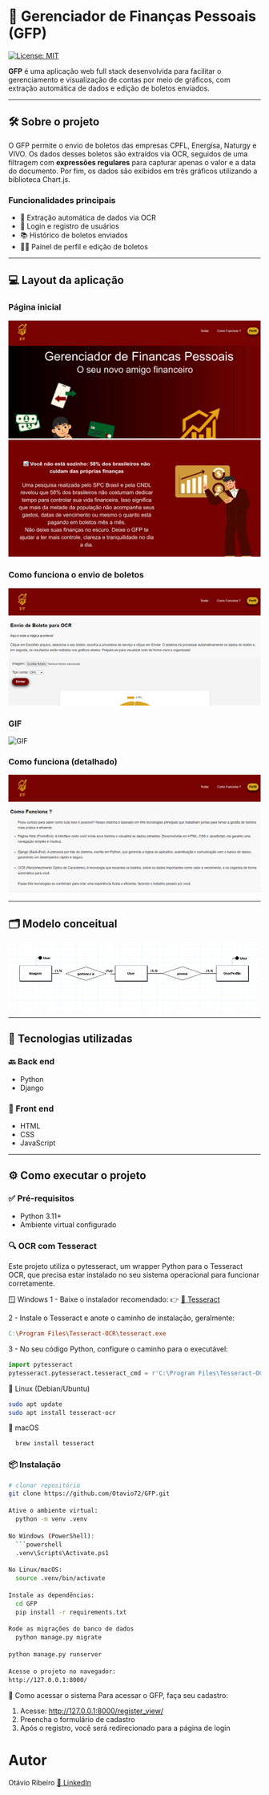 # 💸 Gerenciador de Finanças Pessoais (GFP)

[![License: MIT](https://img.shields.io/badge/License-MIT-green.svg)](https://github.com/Otavio72/GFP/blob/main/LICENSE)

**GFP** é uma aplicação web full stack desenvolvida para facilitar o gerenciamento e visualização de contas por meio de gráficos, com extração automática de dados e edição de boletos enviados.

---

## 🛠️ Sobre o projeto

O GFP permite o envio de boletos das empresas CPFL, Energisa, Naturgy e VIVO. Os dados desses boletos são extraídos via OCR, seguidos de uma filtragem com **expressões regulares** para capturar apenas o valor e a data do documento. Por fim, os dados são exibidos em três gráficos utilizando a biblioteca Chart.js.

### Funcionalidades principais

- 🧾 Extração automática de dados via OCR  
- 🔐 Login e registro de usuários  
- 📚 Histórico de boletos enviados  
- 🧑‍💼 Painel de perfil e edição de boletos  

---

## 💻 Layout da aplicação

### Página inicial 
![Página Inicial 1](https://github.com/Otavio72/assets/blob/main/gfp1.png)
![Página Inicial 2](https://github.com/Otavio72/assets/blob/main/gfp2.png)

### Como funciona o envio de boletos
![Envio de boletos](https://github.com/Otavio72/assets/blob/main/gfp3.png)

### GIF
![GIF](https://github.com/Otavio72/assets/blob/main/GFP_gif.gif)

### Como funciona (detalhado)
![Como Funciona](https://github.com/Otavio72/assets/blob/main/gfp4.png)

---

## 🗂️ Modelo conceitual

![Modelo Conceitual](https://github.com/Otavio72/assets/blob/main/modeloGFPFinal.png)

---

## 🚀 Tecnologias utilizadas

### 🔙 Back end
- Python
- Django

### 🎨 Front end
- HTML
- CSS
- JavaScript

---

## ⚙️ Como executar o projeto

### ✅ Pré-requisitos

- Python 3.11+
- Ambiente virtual configurado

### 🔍 OCR com Tesseract
Este projeto utiliza o pytesseract, um wrapper Python para o Tesseract OCR, que precisa estar instalado no seu sistema operacional para funcionar corretamente.

🪟 Windows
1 - Baixe o instalador recomendado:
👉 [🔗 Tesseract](https://github.com/UB-Mannheim/tesseract/wiki)

2 - Instale o Tesseract e anote o caminho de instalação, geralmente:
  ```makefile
  C:\Program Files\Tesseract-OCR\tesseract.exe
  ```

3 - No seu código Python, configure o caminho para o executável:
  ```python
  import pytesseract
  pytesseract.pytesseract.tesseract_cmd = r'C:\Program Files\Tesseract-OCR
  ```

🐧 Linux (Debian/Ubuntu)
  ```bash
  sudo apt update
  sudo apt install tesseract-ocr
```

🍎 macOS
```bash
  brew install tesseract
```


### 📦 Instalação

```bash
# clonar repositório
git clone https://github.com/Otavio72/GFP.git

Ative o ambiente virtual:
  python -m venv .venv

No Windows (PowerShell):
  ```powershell
  .venv\Scripts\Activate.ps1

No Linux/macOS:
  source .venv/bin/activate

Instale as dependências:
  cd GFP
  pip install -r requirements.txt

Rode as migrações do banco de dados
  python manage.py migrate

python manage.py runserver

Acesse o projeto no navegador:
http://127.0.0.1:8000/
```
👤 Como acessar o sistema
Para acessar o GFP, faça seu cadastro:
1. Acesse: http://127.0.0.1:8000/register_view/
2. Preencha o formulário de cadastro
3. Após o registro, você será redirecionado para a página de login

# Autor
Otávio Ribeiro
[🔗 LinkedIn](https://www.linkedin.com/in/otávio-ribeiro-57a359197)
